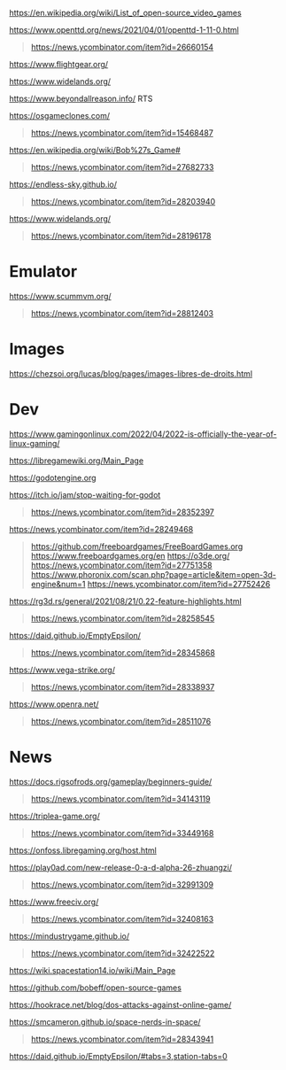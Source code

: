 https://en.wikipedia.org/wiki/List_of_open-source_video_games

https://www.openttd.org/news/2021/04/01/openttd-1-11-0.html
> https://news.ycombinator.com/item?id=26660154

https://www.flightgear.org/

https://www.widelands.org/

https://www.beyondallreason.info/ RTS

https://osgameclones.com/
> https://news.ycombinator.com/item?id=15468487

https://en.wikipedia.org/wiki/Bob%27s_Game#
> https://news.ycombinator.com/item?id=27682733

https://endless-sky.github.io/
> https://news.ycombinator.com/item?id=28203940

https://www.widelands.org/
> https://news.ycombinator.com/item?id=28196178

# Emulator
https://www.scummvm.org/
> https://news.ycombinator.com/item?id=28812403

# Images
https://chezsoi.org/lucas/blog/pages/images-libres-de-droits.html

# Dev
https://www.gamingonlinux.com/2022/04/2022-is-officially-the-year-of-linux-gaming/

https://libregamewiki.org/Main_Page

https://godotengine.org

https://itch.io/jam/stop-waiting-for-godot
> https://news.ycombinator.com/item?id=28352397

https://news.ycombinator.com/item?id=28249468
> https://github.com/freeboardgames/FreeBoardGames.org
> https://www.freeboardgames.org/en
https://o3de.org/
> https://news.ycombinator.com/item?id=27751358
> https://www.phoronix.com/scan.php?page=article&item=open-3d-engine&num=1
  > https://news.ycombinator.com/item?id=27752426

https://rg3d.rs/general/2021/08/21/0.22-feature-highlights.html
> https://news.ycombinator.com/item?id=28258545

https://daid.github.io/EmptyEpsilon/
> https://news.ycombinator.com/item?id=28345868

https://www.vega-strike.org/
> https://news.ycombinator.com/item?id=28338937

https://www.openra.net/
> https://news.ycombinator.com/item?id=28511076

# News
https://docs.rigsofrods.org/gameplay/beginners-guide/
> https://news.ycombinator.com/item?id=34143119

https://triplea-game.org/
> https://news.ycombinator.com/item?id=33449168

https://onfoss.libregaming.org/host.html

https://play0ad.com/new-release-0-a-d-alpha-26-zhuangzi/
> https://news.ycombinator.com/item?id=32991309

https://www.freeciv.org/
> https://news.ycombinator.com/item?id=32408163

https://mindustrygame.github.io/
> https://news.ycombinator.com/item?id=32422522

https://wiki.spacestation14.io/wiki/Main_Page

https://github.com/bobeff/open-source-games

https://hookrace.net/blog/dos-attacks-against-online-game/

https://smcameron.github.io/space-nerds-in-space/
> https://news.ycombinator.com/item?id=28343941

https://daid.github.io/EmptyEpsilon/#tabs=3,station-tabs=0

